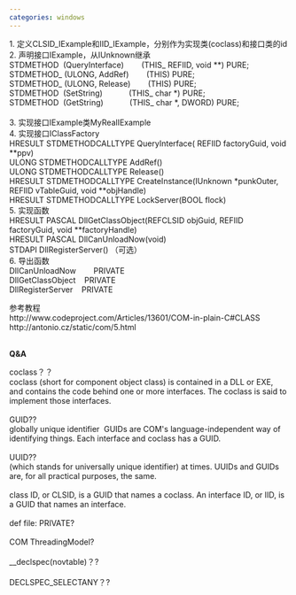 ```yaml
---
categories: windows
---
```

<p>1. 定义CLSID_IExample和IID_IExample，分别作为实现类(coclass)和接口类的id<br />2. 声明接口IExample，从IUnknown继承<br />STDMETHOD&nbsp; (QueryInterface)&nbsp;&nbsp; &nbsp;&nbsp;&nbsp; &nbsp;(THIS_ REFIID, void **) PURE;<br />STDMETHOD_ (ULONG, AddRef)&nbsp;&nbsp; &nbsp;&nbsp;&nbsp; &nbsp;(THIS) PURE;<br />STDMETHOD_ (ULONG, Release)&nbsp;&nbsp; &nbsp;&nbsp;&nbsp; &nbsp;(THIS) PURE;<br />STDMETHOD&nbsp; (SetString)&nbsp;&nbsp; &nbsp;&nbsp;&nbsp; &nbsp;&nbsp;&nbsp; &nbsp;(THIS_ char *) PURE;<br />STDMETHOD&nbsp; (GetString)&nbsp;&nbsp; &nbsp;&nbsp;&nbsp; &nbsp;&nbsp;&nbsp; &nbsp;(THIS_ char *, DWORD) PURE;<br /><br />3. 实现接口IExample类MyRealIExample<br />4. 实现接口IClassFactory<br />HRESULT STDMETHODCALLTYPE QueryInterface( REFIID factoryGuid, void **ppv)<br />ULONG STDMETHODCALLTYPE AddRef()<br />ULONG STDMETHODCALLTYPE Release()<br />HRESULT STDMETHODCALLTYPE CreateInstance(IUnknown *punkOuter, REFIID vTableGuid, void **objHandle)<br />HRESULT STDMETHODCALLTYPE LockServer(BOOL flock)<br />5. 实现函数<br />HRESULT PASCAL DllGetClassObject(REFCLSID objGuid, REFIID factoryGuid, void **factoryHandle)<br />HRESULT PASCAL DllCanUnloadNow(void)<br />STDAPI DllRegisterServer() （可选）<br />6. 导出函数<br />DllCanUnloadNow&nbsp;&nbsp; &nbsp;&nbsp;&nbsp; &nbsp;PRIVATE<br />DllGetClassObject&nbsp;&nbsp; &nbsp;PRIVATE<br />DllRegisterServer&nbsp;&nbsp; &nbsp;PRIVATE</p>
<p>参考教程<br />http://www.codeproject.com/Articles/13601/COM-in-plain-C#CLASS<br />http://antonio.cz/static/com/5.html<br /><br /></p>
<p><strong>Q&amp;A</strong></p>
<p>coclass？？<br />coclass (short for component object class) is contained in a DLL or EXE, and contains the code behind one or more interfaces. The coclass is said to implement those interfaces. <br /><br />GUID??<br />globally unique identifier&nbsp; GUIDs are COM's language-independent way of identifying things. Each interface and coclass has a GUID.<br /><br />UUID??<br />(which stands for universally unique identifier) at times. UUIDs and GUIDs are, for all practical purposes, the same.<br /><br />class ID, or CLSID, is a GUID that names a coclass. An interface ID, or IID, is a GUID that names an interface.<br /><br />def file: PRIVATE?<br /><br />COM ThreadingModel?<br /><br />__declspec(novtable)？?<br /><br />DECLSPEC_SELECTANY？?</p>